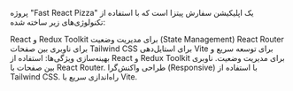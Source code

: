 پروژه "Fast React Pizza" یک اپلیکیشن سفارش پیتزا است که با استفاده از تکنولوژی‌های زیر ساخته شده:

React و Redux Toolkit برای مدیریت وضعیت (State Management)
React Router برای ناوبری بین صفحات
Tailwind CSS برای استایل‌دهی
Vite برای توسعه سریع و بهینه‌سازی
ویژگی‌ها:
استفاده از React و Redux Toolkit برای مدیریت وضعیت.
ناوبری بین صفحات با React Router.
طراحی واکنش‌گرا (Responsive) با استفاده از Tailwind CSS.
راه‌اندازی سریع با Vite.

